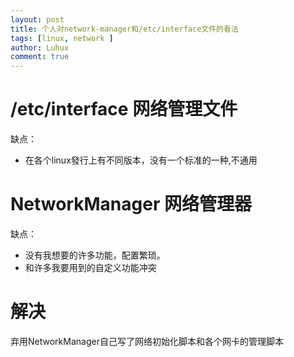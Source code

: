 ```yaml
---
layout: post
title: 个人对network-manager和/etc/interface文件的看法
tags: [linux, network ]
author: Luhux
comment: true
---
```


# /etc/interface 网络管理文件

缺点：

* 在各个linux發行上有不同版本，没有一个标准的一种,不通用

# NetworkManager 网络管理器

缺点：

* 没有我想要的许多功能，配置繁琐。
* 和许多我要用到的自定义功能冲突


# 解决

弃用NetworkManager自己写了网络初始化脚本和各个网卡的管理脚本

